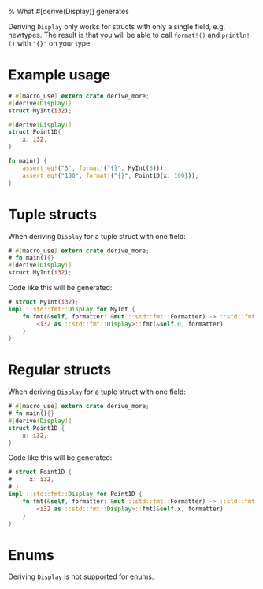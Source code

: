% What #[derive(Display)] generates

Deriving `Display` only works for structs with only a single field, e.g.
newtypes. The result is that you will be able to call `format!()` and
`println!()` with `"{}"` on your type.

# Example usage

```rust
# #[macro_use] extern crate derive_more;
#[derive(Display)]
struct MyInt(i32);

#[derive(Display)]
struct Point1D{
    x: i32,
}

fn main() {
    assert_eq!("5", format!("{}", MyInt(5)));
    assert_eq!("100", format!("{}", Point1D{x: 100}));
}
```


# Tuple structs

When deriving `Display` for a tuple struct with one field:

```rust
# #[macro_use] extern crate derive_more;
# fn main(){}
#[derive(Display)]
struct MyInt(i32);
```

Code like this will be generated:

```rust
# struct MyInt(i32);
impl ::std::fmt::Display for MyInt {
    fn fmt(&self, formatter: &mut ::std::fmt::Formatter) -> ::std::fmt::Result {
        <i32 as ::std::fmt::Display>::fmt(&self.0, formatter)
    }
}
```


# Regular structs


When deriving `Display` for a tuple struct with one field:

```rust
# #[macro_use] extern crate derive_more;
# fn main(){}
#[derive(Display)]
struct Point1D {
    x: i32,
}
```

Code like this will be generated:

```rust
# struct Point1D {
#     x: i32,
# }
impl ::std::fmt::Display for Point1D {
    fn fmt(&self, formatter: &mut ::std::fmt::Formatter) -> ::std::fmt::Result {
        <i32 as ::std::fmt::Display>::fmt(&self.x, formatter)
    }
}
```

# Enums

Deriving `Display` is not supported for enums.
